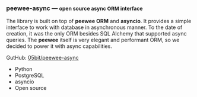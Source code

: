 ### peewee-async — <small>open source async ORM interface</small>

The library is built on top of **peewee ORM** and **asyncio**. It provides
a simple interface to work with database in asynchronous manner. To the date
of creation, it was the only ORM besides SQL Alchemy that supported async
queries. The **peewee** itself is very elegant and performant ORM, so we
decided to power it with async capabilities.

GutHub: <a href="https://github.com/05bit/peewee-async" target="_blank">05bit/peewee-async</a>

- Python
- PostgreSQL
- asyncio
- Open source
